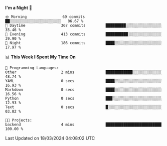 <!--START_SECTION:waka-->
**I'm a Night 🦉** 

```text
🌞 Morning                69 commits          ██░░░░░░░░░░░░░░░░░░░░░░░   06.67 % 
🌆 Daytime                367 commits         █████████░░░░░░░░░░░░░░░░   35.46 % 
🌃 Evening                413 commits         ██████████░░░░░░░░░░░░░░░   39.90 % 
🌙 Night                  186 commits         ████░░░░░░░░░░░░░░░░░░░░░   17.97 % 
```


📊 **This Week I Spent My Time On** 

```text
💬 Programming Languages: 
Other                    2 mins              ████████████░░░░░░░░░░░░░   48.74 % 
YAML                     0 secs              ████░░░░░░░░░░░░░░░░░░░░░   16.93 % 
Markdown                 0 secs              ████░░░░░░░░░░░░░░░░░░░░░   16.56 % 
Python                   0 secs              ███░░░░░░░░░░░░░░░░░░░░░░   12.93 % 
Text                     0 secs              █░░░░░░░░░░░░░░░░░░░░░░░░   03.02 % 

🐱‍💻 Projects: 
backend                  4 mins              █████████████████████████   100.00 % 
```


 Last Updated on 18/03/2024 04:08:02 UTC
<!--END_SECTION:waka-->
